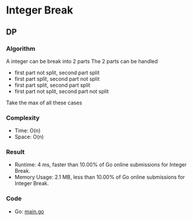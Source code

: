 # Integer Break



## DP



### Algorithm

A integer can be break into 2 parts
The 2 parts can be handled
- first part not split, second part split
- first part split, second part not split
- first part split, second part split
- first part not split, second part not split

Take the max of all these cases


### Complexity

- Time: O(n)
- Space: O(n)


### Result

- Runtime: 4 ms, faster than 10.00% of Go online submissions for Integer Break.
- Memory Usage: 2.1 MB, less than 10.00% of Go online submissions for Integer Break.


### Code

- Go: [main.go](#maingo)